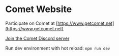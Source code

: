# Comet Website

Participate on Comet at [https://www.getcomet.net](https://www.getcomet.net)

[Join the Comet Discord server](https://discord.gg/NPCMGSm)

Run dev environment with hot reload: `npm run dev`
